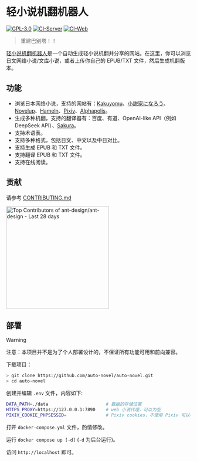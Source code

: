 # 轻小说机翻机器人

[![GPL-3.0](https://img.shields.io/github/license/auto-novel/auto-novel)](https://github.com/auto-novel/auto-novel#license)
[![CI-Server](https://github.com/auto-novel/auto-novel/workflows/CI-Server/badge.svg)](https://github.com/auto-novel/auto-novel/actions/workflows/CI-Server.yml)
[![CI-Web](https://github.com/auto-novel/auto-novel/workflows/CI-Web/badge.svg)](https://github.com/auto-novel/auto-novel/actions/workflows/CI-Web.yml)

> 重建巴别塔！！

[轻小说机翻机器人](https://books.fishhawk.top/)是一个自动生成轻小说机翻并分享的网站。在这里，你可以浏览日文网络小说/文库小说，或者上传你自己的 EPUB/TXT 文件，然后生成机翻版本。

## 功能

- 浏览日本网络小说，支持的网站有：[Kakuyomu](https://kakuyomu.jp/)、[小説家になろう](https://syosetu.com/)、[Novelup](https://novelup.plus/)、[Hameln](https://syosetu.org/)、[Pixiv](https://www.pixiv.net/)、[Alphapolis](https://www.alphapolis.co.jp/)。
- 生成多种机翻，支持的翻译器有：百度、有道、OpenAI-like API（例如 DeepSeek API）、[Sakura](https://huggingface.co/SakuraLLM/Sakura-14B-Qwen2.5-v1.0-GGUF)。
- 支持术语表。
- 支持多种格式，包括日文、中文以及中日对比。
- 支持生成 EPUB 和 TXT 文件。
- 支持翻译 EPUB 和 TXT 文件。
- 支持在线阅读。

## 贡献

请参考 [CONTRIBUTING.md](https://github.com/auto-novel/auto-novel/blob/main/CONTRIBUTING.md)

<a href="https://next.ossinsight.io/widgets/official/compose-recent-top-contributors?repo_id=559577341" target="_blank" style="display: block" align="left">
  <picture>
    <source media="(prefers-color-scheme: dark)" srcset="https://next.ossinsight.io/widgets/official/compose-recent-top-contributors/thumbnail.png?repo_id=559577341&image_size=auto&color_scheme=dark" width="280">
    <img alt="Top Contributors of ant-design/ant-design - Last 28 days" src="https://next.ossinsight.io/widgets/official/compose-recent-top-contributors/thumbnail.png?repo_id=559577341&image_size=auto&color_scheme=light" width="280">
  </picture>
</a>

## 部署

> [!WARNING]
> 注意：本项目并不是为了个人部署设计的，不保证所有功能可用和前向兼容。

下载项目：

```bash
> git clone https://github.com/auto-novel/auto-novel.git
> cd auto-novel
```

创建并编辑 `.env` 文件，内容如下:

```bash
DATA_PATH=./data                      # 数据的存储位置
HTTPS_PROXY=https://127.0.0.1:7890    # web 小说代理，可以为空
PIXIV_COOKIE_PHPSESSID=               # Pixiv cookies，不使用 Pixiv 可以不填
```

打开 `docker-compose.yml` 文件，酌情修改。

运行 `docker compose up [-d]` (`-d` 为后台运行)。

访问 `http://localhost` 即可。
